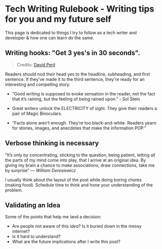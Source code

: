# Tech Writing Rulebook - Writing tips for you and my future self
<!-- **_Posted on 09 May, 2021_** -->


This page is dedicated to things I try to follow as a tech writer and developer & how one can learn do the same.

## Writing hooks: "Get 3 yes's in 30 seconds".

> Credits: [David Peril](https://twitter.com/david_perell)

Readers should nod their head yes to the headline, subheading, and first sentence.
If they've made it to the third sentence, they're ready for an interesting and compelling story.

- “Good writing is supposed to evoke sensation in the reader, not the fact that it’s raining, but the feeling of being rained upon.” - Sol Stein

- Great writers unlock the ELECTRICITY of sight. They give their readers a pair of Magic Binoculars.

- "Facts alone aren’t enough. They’re too black-and-white. Readers yearn for stories, images, and anecdotes that make the information POP."

## Verbose thinking is necessary

“It’s only by concentrating, sticking to the question, being patient, letting all the parts of my mind come into play, that I arrive at an original idea. By giving my brain a chance to make associations, draw connections, take me by surprise” — _William Deresiewicz_

I usually  think about the layout of the post while doing boring chores (making food). Schedule time to think and hone your understanding of the problem.

## Validating an Idea
Some of the points that help me land a decision:

- Are people not aware of this _idea_? Is it buried down in the messy internet?
- Is it hard to understand?
- What are the future implications after I write this post?

